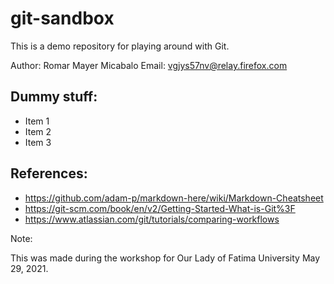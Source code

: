 # git-sandbox
This is a demo repository for playing around with Git.

Author: Romar Mayer Micabalo
Email: vgjys57nv@relay.firefox.com

## Dummy stuff:
* Item 1
* Item 2
* Item 3

## References:
* https://github.com/adam-p/markdown-here/wiki/Markdown-Cheatsheet
* https://git-scm.com/book/en/v2/Getting-Started-What-is-Git%3F
* https://www.atlassian.com/git/tutorials/comparing-workflows

Note:

This was made during the workshop for Our Lady of Fatima University May 29, 2021.

